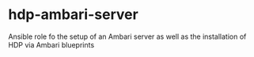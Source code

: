 # hdp-ambari-server
Ansible role fo the setup of an Ambari server as well as the installation of HDP via Ambari blueprints
